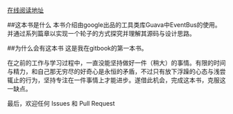 [在线阅读地址](http://liyuntao.gitbooks.io/write-an-eventbus/content/)

##这本书是什么
本书介绍由google出品的工具类库Guava中EventBus的使用。并通过系列篇章以实现一个轮子的方式探究并理解其源码与设计思路。


##为什么会有这本书
这是我在gitbook的第一本书。

在之前的工作与学习过程中，一直没能坚持做好一件（稍大）的事情。有限的时间与精力，和自己那无穷尽的好奇心是永恒的矛盾，不过只有放下浮躁的心态与浅尝辄止的行为，坚持专注在一件事情上才能进步。遂借此机会，完成这本书，克服这一缺点。

最后，欢迎任何 Issues 和 Pull Request